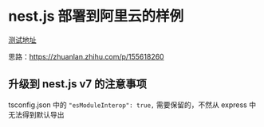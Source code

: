 # nest.js 部署到阿里云的样例

[测试地址](http://nestjsserverless.example.shenzilong.cn/)

思路：https://zhuanlan.zhihu.com/p/155618260

## 升级到 nest.js v7 的注意事项

tsconfig.json 中的 `"esModuleInterop": true,` 需要保留的，不然从 express 中无法得到默认导出
